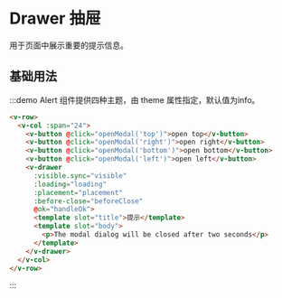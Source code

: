 # Drawer 抽屉

用于页面中展示重要的提示信息。

## 基础用法

:::demo Alert 组件提供四种主题，由 theme 属性指定，默认值为info。

```html
<v-row>
  <v-col :span="24">
    <v-button @click="openModal('top')">open top</v-button>
    <v-button @click="openModal('right')">open right</v-button>
    <v-button @click="openModal('bottom')">open bottom</v-button>
    <v-button @click="openModal('left')">open left</v-button>
    <v-drawer
      :visible.sync="visible"
      :loading="loading"
      :placement="placement"
      :before-close="beforeClose"
      @ok="handleOk">
      <template slot="title">提示</template>
      <template slot="body">
        <p>The modal dialog will be closed after two seconds</p>
      </template>
    </v-drawer>
  </v-col>
</v-row>
```
:::

<script>
  import Row from '@/components/row';
  import Col from '@/components/col';
  import Button from '@/components/button';
  import Drawer from '@/components/drawer';

  export default {
    components: {
      VRow: Row,
      VCol: Col,
      VButton: Button,
      VDrawer: Drawer,
    },
    data() {
      return {
        visible: false,
        loading: false,
        placement: '',
      };
    },
    methods: {
      beforeClose(callback) {
        console.log('before-close');
        callback();
      },
      openModal(placement) {
        this.visible = true;
        this.placement = placement;
      },
      handleOk() {
        console.log('handle-ok');
        this.loading = true;
        setTimeout(() => {
          this.loading = false;
          this.visible = false;
        }, 2000);
      },
    },
  };
</script>